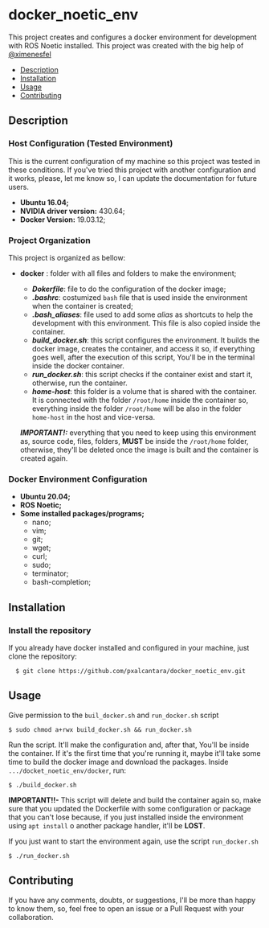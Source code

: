 # docker_noetic_env
This project creates and configures a docker environment for development with ROS Noetic installed. This project was created with the big help of [@ximenesfel](https://github.com/ximenesfel)

- [Description](##Description)
- [Installation](##Installation)
- [Usage](##Usage)
- [Contributing](##Contributing)

## Description
### Host Configuration (Tested Environment)
This is the current configuration of my machine so this project was tested in these conditions. If you've tried this project with another configuration and it works, please, let me know so, I can update the documentation for future users. 
- **Ubuntu 16.04;**
- **NVIDIA driver version:** 430.64;
- **Docker Version:** 19.03.12;
### Project Organization  
This project is organized as bellow:
- **docker** : folder with all files and folders to make the environment;
  - ***Dokerfile***: file to do the configuration of the docker image;
  - ***.bashrc***: costumized `bash` file that is used inside the environment when the container is created;
  - ***.bash_aliases***: file used to add some *alias* as shortcuts to help the development with this environment. This file is also copied inside the container.
  - ***build_docker.sh***: this script configures the environment. It builds the docker image, creates the container, and access it so, if everything goes well, after the execution of this script, You'll be in the terminal inside the docker container.
  - ***run_docker.sh***: this script checks if the container exist and start it, otherwise, run the container.
  - ***home-host***: this folder is a volume that is shared with the container. It is connected with the folder `/root/home` inside the container so, everything inside the folder `/root/home` will be also in the folder `home-host` in the host and vice-versa.   
  
  ***IMPORTANT!:*** everything that you need to keep using this environment as, source code, files, folders, **MUST** be inside the `/root/home` folder, otherwise, they'll be deleted once the image is built and the container is created again.
  
### Docker Environment Configuration
- **Ubuntu 20.04;**
- **ROS Noetic;**
- **Some installed packages/programs;**
  - nano;
  - vim;
  - git;
  - wget;
  - curl;
  - sudo;
  - terminator;
  - bash-completion; 

## Installation

### Install the repository
If you already have docker installed and configured in your machine, just clone the repository:
```
  $ git clone https://github.com/pxalcantara/docker_noetic_env.git
```


## Usage
 Give permission to the `buil_docker.sh` and `run_docker.sh` script
 ```
 $ sudo chmod a+rwx build_docker.sh && run_docker.sh
 ```
 Run the script. It'll make the configuration and, after that, You'll be inside the container. If it's the first time that you're running it, maybe it'll take some time to build the docker image and download the packages. Inside `.../docket_noetic_env/docker`, run:
 ```
 $ ./build_docker.sh
 ```
 **IMPORTANT!!-** This script will delete and build the container again so, make sure that you updated the Dockerfile with some configuration or package that you can't lose because, if you just installed inside the environment using `apt install` o another package handler, it'll be **LOST**.
 
 If you just want to start the environment again, use the script `run_docker.sh` 

```
$ ./run_docker.sh
```

## Contributing
If you have any comments, doubts, or suggestions, I'll be more than happy to know them, so, feel free to open an issue or a Pull Request with your collaboration.
